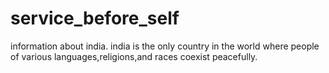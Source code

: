 # service_before_self
information about india.
india is the only country in the world where people of various languages,religions,and races coexist peacefully.
